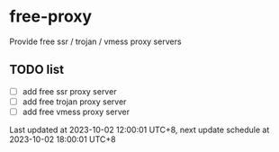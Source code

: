 
# free-proxy
Provide free ssr / trojan / vmess proxy servers


## TODO list
- [ ] add free ssr proxy server
- [ ] add free trojan proxy server
- [ ] add free vmess proxy server

Last updated at 2023-10-02 12:00:01 UTC+8, next update schedule at 2023-10-02 18:00:01 UTC+8

